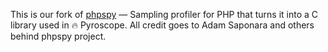 This is our fork of [phpspy](https://github.com/adsr/phpspy) — Sampling profiler for PHP that turns it into a C library used in 🔥 Pyroscope. All credit goes to Adam Saponara and others behind phpspy project.
